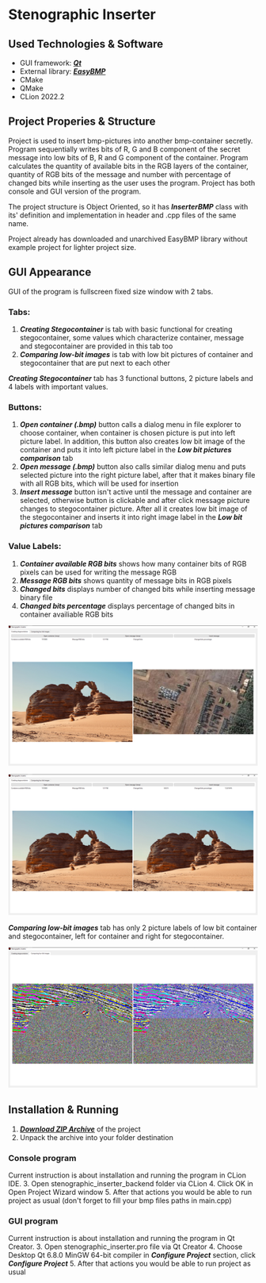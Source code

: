 # Stenographic Inserter
## Used Technologies & Software
- GUI framework: [***Qt***](https://www.qt.io/ "Visit Qt framework webpage")
- External library: [***EasyBMP***](https://easybmp.sourceforge.net/ "Visit library webpage")
- CMake
- QMake
- CLion 2022.2
## Project Properies & Structure
Project is used to insert bmp-pictures into another bmp-container secretly. Program sequentially writes bits of R, G and B component of the secret message into low bits of B, R and G component of the container. Program calculates the quantity of available bits in the RGB layers of the container, quantity of RGB bits of the message and number with percentage of changed bits while inserting as the user uses the program. Project has both console and GUI version of the program.

The project structure is Object Oriented, so it has ***InserterBMP*** class with its' definition and implementation in header and .cpp files of the same name.

Project already has downloaded and unarchived EasyBMP library without example project for lighter project size.

## GUI Appearance

GUI of the program is fullscreen fixed size window with 2 tabs.
### Tabs:
1. ***Creating Stegocontainer*** is tab with basic functional for creating stegocontainer, some values which characterize container, message and stegocontainer are provided in this tab too
2. ***Comparing low-bit images*** is tab with low bit pictures of container and stegocontainer that are put next to each other

***Creating Stegocontainer*** tab has 3 functional buttons, 2 picture labels and 4 labels with important values.

### Buttons:
1. ***Open container (.bmp)*** button calls a dialog menu in file explorer to choose container, when container is chosen picture is put into left picture label. In addition, this button also creates low bit image of the container and puts it into left picture label in the ***Low bit pictures comparison*** tab
2. ***Open message (.bmp)*** button also calls similar dialog menu and puts selected picture into the right picture label, after that it makes binary file with all RGB bits, which will be used for insertion
3. ***Insert message*** button isn't active until the message and container are selected, otherwise button is clickable and after click message picture changes to stegocontainer picture. After all it creates low bit image of the stegocontainer and inserts it into right image label in the ***Low bit pictures comparison*** tab

### Value Labels:
1. ***Container available RGB bits*** shows how many container bits of RGB pixels can be used for writing the message RGB
2. ***Message RGB bits*** shows quantity of message bits in RGB pixels
3. ***Changed bits*** displays number of changed bits while inserting message binary file 
4. ***Changed bits percentage*** displays percentage of changed bits in container availiable RGB bits

![Image description](photos-for-github/Container-Message.png)

![Image description](photos-for-github/Container-Stegocontainer.png)

***Comparing low-bit images*** tab has only 2 picture labels of low bit container and stegocontainer, left for container and right for stegocontainer.

![Image description](photos-for-github/Container-Stegocontainer-Low-Bit.png)

## Installation & Running
1. [***Download ZIP Archive***](https://github.com/kuksarnlav/stenographic_inserter/archive/refs/heads/main.zip "Download stenographic inserter") of the project
2. Unpack the archive into your folder destination
### Console program
Current instruction is about installation and running the program in CLion IDE.
3. Open stenographic_inserter_backend folder via CLion
4. Click OK in Open Project Wizard window
5. After that actions you would be able to run project as usual (don't forget to fill your bmp files paths in main.cpp)
### GUI program
Current instruction is about installation and running the program in Qt Creator.
3. Open stenographic_inserter.pro file via Qt Creator
4. Choose Desktop Qt 6.8.0 MinGW 64-bit compiler in ***Configure Project*** section, click ***Configure Project***
5. After that actions you would be able to run project as usual